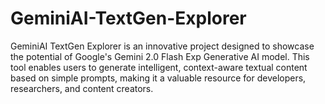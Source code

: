 # GeminiAI-TextGen-Explorer
GeminiAI TextGen Explorer is an innovative project designed to showcase the potential of Google's Gemini 2.0 Flash Exp Generative AI model. This tool enables users to generate intelligent, context-aware textual content based on simple prompts, making it a valuable resource for developers, researchers, and content creators.
